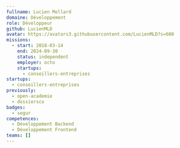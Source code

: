 ```yaml
---
fullname: Lucien Mollard
domaine: Développement
role: Développeur
github: LucienMLD
avatar: https://avatars3.githubusercontent.com/LucienMLD?s=600
missions:
  - start: 2018-03-14
    end: 2024-09-30
    status: independent
    employer: octo
    startups:
      - conseillers-entreprises
startups:
  - conseillers-entreprises
previously:
  - open-academie
  - dossiersco
badges:
  - segur
competences:
  - Développement Backend
  - Développement Frontend
teams: []
---
```

